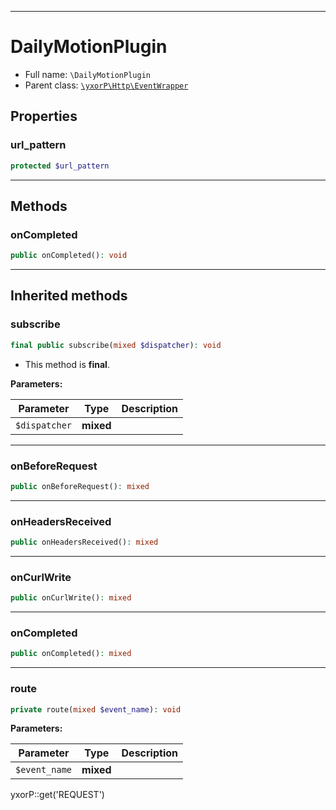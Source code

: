 ***

# DailyMotionPlugin

* Full name: `\DailyMotionPlugin`
* Parent class: [`\yxorP\Http\EventWrapper`](./yxorP/Http/EventWrapper.md)

## Properties

### url_pattern

```php
protected $url_pattern
```

***

## Methods

### onCompleted

```php
public onCompleted(): void
```

***

## Inherited methods

### subscribe

```php
final public subscribe(mixed $dispatcher): void
```

* This method is **final**.

**Parameters:**

| Parameter | Type | Description |
|-----------|------|-------------|
| `$dispatcher` | **mixed** |  |

***

### onBeforeRequest

```php
public onBeforeRequest(): mixed
```

***

### onHeadersReceived

```php
public onHeadersReceived(): mixed
```

***

### onCurlWrite

```php
public onCurlWrite(): mixed
```

***

### onCompleted

```php
public onCompleted(): mixed
```

***

### route

```php
private route(mixed $event_name): void
```

**Parameters:**

| Parameter | Type | Description |
|-----------|------|-------------|
| `$event_name` | **mixed** |  |

yxorP::get('REQUEST')
